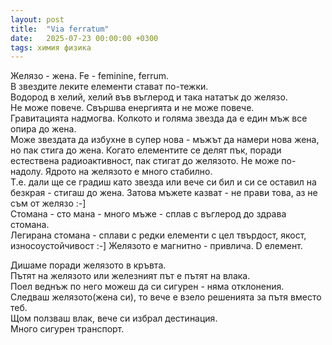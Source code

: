 ```yaml
---
layout: post
title:  "Via ferratum"
date:   2025-07-23 00:00:00 +0300
tags: химия физика
---
```

Желязо - жена. Fe - feminine, ferrum.   
В звездите леките елементи стават по-тежки.   
Водород в хелий, хелий във въглерод и така нататък до желязо.   
Не може повече. Свършва енергията и не може повече.  
Гравитацията надмогва. Колкото и голяма звезда да е един мъж все опира до жена.  
Може звездата да избухне в супер нова - мъжът да намери нова жена, но пак стига до жена. 
Когато елементите се делят пък, поради естествена радиоактивност, пак стигат до желязото. 
Не може по-надолу. Ядрото на желязото е много стабилно.  
Т.е. дали ще се градиш като звезда или вече си бил и си се оставил на безкрая - стигаш до жена.
Затова мъжете казват - не прави това, аз не съм от желязо :-]  
Стомана - сто мана - много мъже - сплав с въглерод до здрава стомана.  
Легирана стомана - сплави с редки елементи с цел твърдост, якост, износоустойчивост :-] 
Желязото е магнитно - привлича. D елемент.   

Дишаме поради желязото в кръвта.  
Пътят на желязото или железният път е пътят на влака.  
Поел веднъж по него можеш да си сигурен - няма отклонения.  
Следваш желязото(жена си), то вече е взело решенията за пътя вместо теб.  
Щом ползваш влак, вече си избрал дестинация.    
Много сигурен транспорт. 
